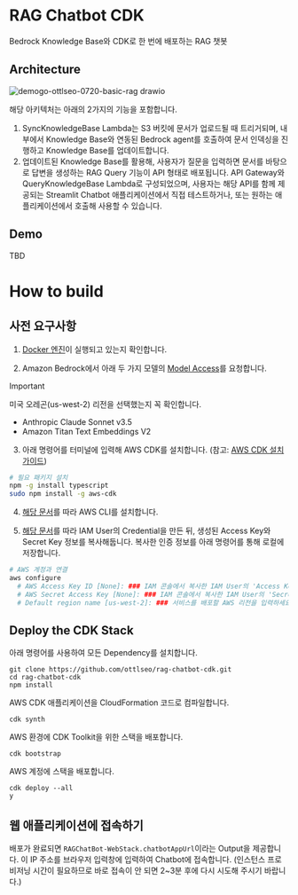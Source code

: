 # RAG Chatbot CDK
Bedrock Knowledge Base와 CDK로 한 번에 배포하는 RAG 챗봇

## Architecture
![demogo-ottlseo-0720-basic-rag drawio](https://github.com/user-attachments/assets/5afb2268-af27-49e2-a3e4-4c26ab5c0538)

해당 아키텍처는 아래의 2가지의 기능을 포함합니다. 

1. SyncKnowledgeBase Lambda는 S3 버킷에 문서가 업로드될 때 트리거되며, 내부에서 Knowledge Base와 연동된 Bedrock agent를 호출하여 문서 인덱싱을 진행하고 Knowledge Base를 업데이트합니다. 
2. 업데이트된 Knowledge Base를 활용해, 사용자가 질문을 입력하면 문서를 바탕으로 답변을 생성하는 RAG Query 기능이 API 형태로 배포됩니다. API Gateway와 QueryKnowledgeBase Lambda로 구성되었으며, 사용자는 해당 API를 함께 제공되는 Streamlit Chatbot 애플리케이션에서 직접 테스트하거나, 또는 원하는 애플리케이션에서 호출해 사용할 수 있습니다. 

## Demo
TBD

# How to build


## 사전 요구사항

1. [Docker 엔진](https://docs.docker.com/engine/install/)이 실행되고 있는지 확인합니다.

2. Amazon Bedrock에서 아래 두 가지 모델의 [Model Access](https://docs.aws.amazon.com/bedrock/latest/userguide/model-access.html)를 요청합니다.

> [!IMPORTANT]
> 미국 오레곤(us-west-2) 리전을 선택했는지 꼭 확인합니다.

- Anthropic Claude Sonnet v3.5
- Amazon Titan Text Embeddings V2

3. 아래 명령어를 터미널에 입력해 AWS CDK를 설치합니다. (참고: [AWS CDK 설치 가이드](https://docs.aws.amazon.com/ko_kr/cdk/v2/guide/getting_started.html))
```bash
# 필요 패키지 설치
npm -g install typescript
sudo npm install -g aws-cdk
```

4. [해당 문서](https://docs.aws.amazon.com/ko_kr/cli/latest/userguide/getting-started-install.html)를 따라 AWS CLI를 설치합니다. 

5. [해당 문서](https://docs.aws.amazon.com/ko_kr/IAM/latest/UserGuide/id_credentials_access-keys.html#Using_CreateAccessKey)를 따라 IAM User의 Credential을 만든 뒤, 생성된 Access Key와 Secret Key 정보를 복사해둡니다. 복사한 인증 정보를 아래 명령어를 통해 로컬에 저장합니다.
```bash
# AWS 계정과 연결
aws configure
  # AWS Access Key ID [None]: ### IAM 콘솔에서 복사한 IAM User의 'Access Key'를 붙여넣으세요. 
  # AWS Secret Access Key [None]: ### IAM 콘솔에서 복사한 IAM User의 'Secret Key'를 붙여넣으세요. 
  # Default region name [us-west-2]: ### 서비스를 배포할 AWS 리전을 입력하세요.
```

## Deploy the CDK Stack

아래 명령어를 사용하여 모든 Dependency를 설치합니다. 

```
git clone https://github.com/ottlseo/rag-chatbot-cdk.git
cd rag-chatbot-cdk
npm install
```

AWS CDK 애플리케이션을 CloudFormation 코드로 컴파일합니다.
```
cdk synth
```

AWS 환경에 CDK Toolkit을 위한 스택을 배포합니다.
```
cdk bootstrap
```

AWS 계정에 스택을 배포합니다.
```
cdk deploy --all
y
```

## 웹 애플리케이션에 접속하기

배포가 완료되면 `RAGChatBot-WebStack.chatbotAppUrl`이라는 Output을 제공합니다. 이 IP 주소를 브라우저 입력창에 입력하여 Chatbot에 접속합니다. (인스턴스 프로비저닝 시간이 필요하므로 바로 접속이 안 되면 2~3분 후에 다시 시도해 주시기 바랍니다.)
